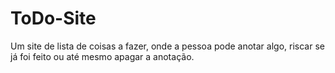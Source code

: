 # ToDo-Site
Um site de lista de coisas a fazer, onde a pessoa pode anotar algo, riscar se já foi feito ou até mesmo apagar a anotação.
